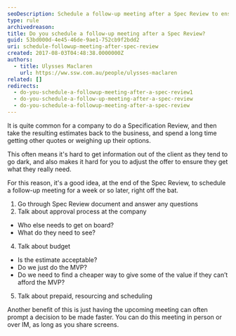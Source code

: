 ```yaml
---
seoDescription: Schedule a follow-up meeting after a Spec Review to ensure timely decision-making and address client questions, budget concerns, and approval processes.
type: rule
archivedreason:
title: Do you schedule a follow-up meeting after a Spec Review?
guid: 53bd000d-4e45-46de-9ae1-752cb9f2bdd2
uri: schedule-followup-meeting-after-spec-review
created: 2017-08-03T04:48:38.0000000Z
authors:
  - title: Ulysses Maclaren
    url: https://ww.ssw.com.au/people/ulysses-maclaren
related: []
redirects:
  - do-you-schedule-a-followup-meeting-after-a-spec-review1
  - do-you-schedule-a-follow-up-meeting-after-a-spec-review
  - do-you-schedule-a-followup-meeting-after-a-spec-review
---
```


It is quite common for a company to do a Specification Review, and then take the resulting estimates back to the business, and spend a long time getting other quotes or weighing up their options.

<!--endintro-->

This often means it's hard to get information out of the client as they tend to go dark, and also makes it hard for you to adjust the offer to ensure they get what they really need.

For this reason, it's a good idea, at the end of the Spec Review, to schedule a follow-up meeting for a week or so later, right off the bat.

1. Go through Spec Review document and answer any questions
2. Talk about approval process at the company

- Who else needs to get on board?
- What do they need to see?

4. Talk about budget

- Is the estimate acceptable?
- Do we just do the MVP?
- Do we need to find a cheaper way to give some of the value if they can’t afford the MVP?

5. Talk about prepaid, resourcing and scheduling

Another benefit of this is just having the upcoming meeting can often prompt a decision to be made faster. You can do this meeting in person or over IM, as long as you share screens.
